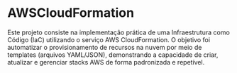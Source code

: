 # AWSCloudFormation
Este projeto consiste na implementação prática de uma Infraestrutura como Código (IaC) utilizando o serviço AWS CloudFormation.  O objetivo foi automatizar o provisionamento de recursos na nuvem por meio de templates (arquivos YAML/JSON), demonstrando a capacidade de criar, atualizar e gerenciar stacks AWS de forma padronizada e repetível.
